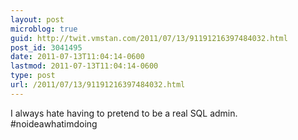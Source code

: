 ```yaml
---
layout: post
microblog: true
guid: http://twit.vmstan.com/2011/07/13/91191216397484032.html
post_id: 3041495
date: 2011-07-13T11:04:14-0600
lastmod: 2011-07-13T11:04:14-0600
type: post
url: /2011/07/13/91191216397484032.html
---
```

I always hate having to pretend to be a real SQL admin. #noideawhatimdoing
